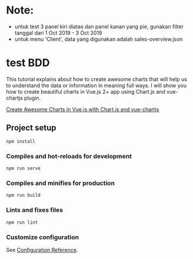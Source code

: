 # Note:

- untuk test 3 panel kiri diatas dan panel kanan yang pie, gunakan filter tanggal dari 1 Oct 2019 - 3 Oct 2019
- untuk menu 'Client', data yang digunakan adalah sales-overview.json

# test BDD

This tutorial explains about how to create awesome charts that will help us to understand the data or information in meaning full ways. I will show you how to create beautiful charts in Vue.js 2+ app using Chart.js and vue-chartjs plugin.

[Create Awesome Charts in Vue.js with Chart.js and vue-chartjs](https://www.positronx.io/create-awesome-charts-in-vue-js-with-chart-js-and-vue-chartjs/)

## Project setup

```
npm install
```

### Compiles and hot-reloads for development

```
npm run serve
```

### Compiles and minifies for production

```
npm run build
```

### Lints and fixes files

```
npm run lint
```

### Customize configuration

See [Configuration Reference](https://cli.vuejs.org/config/).
